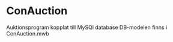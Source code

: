 ConAuction
==========


Auktionsprogram kopplat till MySQl database
DB-modelen finns i ConAuction.mwb
